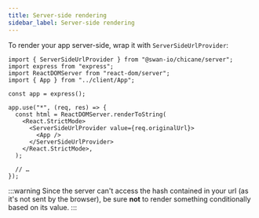 ```yaml
---
title: Server-side rendering
sidebar_label: Server-side rendering
---
```


To render your app server-side, wrap it with `ServerSideUrlProvider`:

```tsx
import { ServerSideUrlProvider } from "@swan-io/chicane/server";
import express from "express";
import ReactDOMServer from "react-dom/server";
import { App } from "../client/App";

const app = express();

app.use("*", (req, res) => {
  const html = ReactDOMServer.renderToString(
    <React.StrictMode>
      <ServerSideUrlProvider value={req.originalUrl}>
        <App />
      </ServerSideUrlProvider>
    </React.StrictMode>,
  );

  // …
});
```

:::warning
Since the server can't access the hash contained in your url (as it's not sent by the browser), be sure **not** to render something conditionally based on its value.
:::
